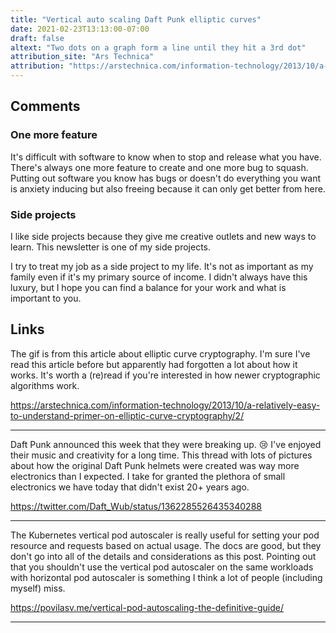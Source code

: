 ```yaml
---
title: "Vertical auto scaling Daft Punk elliptic curves"
date: 2021-02-23T13:13:00-07:00
draft: false
altext: "Two dots on a graph form a line until they hit a 3rd dot"
attribution_site: "Ars Technica"
attribution: "https://arstechnica.com/information-technology/2013/10/a-relatively-easy-to-understand-primer-on-elliptic-curve-cryptography/"
---
```


## Comments
### One more feature
It's difficult with software to know when to stop and release what you have.
There's always one more feature to create and one more bug to squash.
Putting out software you know has bugs or doesn't do everything you want is anxiety inducing but also freeing because it can only get better from here.

### Side projects
I like side projects because they give me creative outlets and new ways to learn.
This newsletter is one of my side projects.

I try to treat my job as a side project to my life.
It's not as important as my family even if it's my primary source of income.
I didn't always have this luxury, but I hope you can find a balance for your work and what is important to you.

## Links
The gif is from this article about elliptic curve cryptography.
I'm sure I've read this article before but apparently had forgotten a lot about how it works.
It's worth a (re)read if you're interested in how newer cryptographic algorithms work.

https://arstechnica.com/information-technology/2013/10/a-relatively-easy-to-understand-primer-on-elliptic-curve-cryptography/2/

---

Daft Punk announced this week that they were breaking up. 😢
I've enjoyed their music and creativity for a long time.
This thread with lots of pictures about how the original Daft Punk helmets were created was way more electronics than I expected.
I take for granted the plethora of small electronics we have today that didn't exist 20+ years ago.

https://twitter.com/Daft_Wub/status/1362285526435340288

---

The Kubernetes vertical pod autoscaler is really useful for setting your pod resource and requests based on actual usage.
The docs are good, but they don't go into all of the details and considerations as this post.
Pointing out that you shouldn't use the vertical pod autoscaler on the same workloads with horizontal pod autoscaler is something I think a lot of people (including myself) miss.

https://povilasv.me/vertical-pod-autoscaling-the-definitive-guide/

---